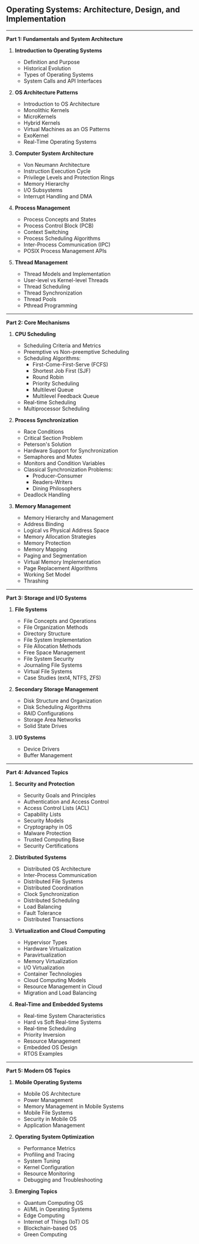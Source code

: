 ## Operating Systems: Architecture, Design, and Implementation
---

**Part 1: Fundamentals and System Architecture**

1. **Introduction to Operating Systems**
    * Definition and Purpose
    * Historical Evolution
    * Types of Operating Systems
    * System Calls and API Interfaces

2. **OS Architecture Patterns**
    * Introduction to OS Architecture
    * Monolithic Kernels
    * MicroKernels
    * Hybrid Kernels
    * Virtual Machines as an OS Patterns
    * ExoKernel
    * Real-Time Operating Systems
4. **Computer System Architecture**
    * Von Neumann Architecture
    * Instruction Execution Cycle
    * Privilege Levels and Protection Rings
    * Memory Hierarchy
    * I/O Subsystems
    * Interrupt Handling and DMA

5. **Process Management**
    * Process Concepts and States
    * Process Control Block (PCB)
    * Context Switching
    * Process Scheduling Algorithms
    * Inter-Process Communication (IPC)
    * POSIX Process Management APIs

6. **Thread Management**
    * Thread Models and Implementation
    * User-level vs Kernel-level Threads
    * Thread Scheduling
    * Thread Synchronization
    * Thread Pools
    * Pthread Programming

---

**Part 2: Core Mechanisms**

1. **CPU Scheduling**
    * Scheduling Criteria and Metrics
    * Preemptive vs Non-preemptive Scheduling
    * Scheduling Algorithms:
        * First-Come-First-Serve (FCFS)
        * Shortest Job First (SJF)
        * Round Robin
        * Priority Scheduling
        * Multilevel Queue
        * Multilevel Feedback Queue
    * Real-time Scheduling
    * Multiprocessor Scheduling

2. **Process Synchronization**
    * Race Conditions
    * Critical Section Problem
    * Peterson's Solution
    * Hardware Support for Synchronization
    * Semaphores and Mutex
    * Monitors and Condition Variables
    * Classical Synchronization Problems:
        * Producer-Consumer
        * Readers-Writers
        * Dining Philosophers
    * Deadlock Handling

3. **Memory Management**
    * Memory Hierarchy and Management
    * Address Binding
    * Logical vs Physical Address Space
    * Memory Allocation Strategies
    * Memory Protection
    * Memory Mapping
    * Paging and Segmentation
    * Virtual Memory Implementation
    * Page Replacement Algorithms
    * Working Set Model
    * Thrashing

---

**Part 3: Storage and I/O Systems**

1. **File Systems**
    * File Concepts and Operations
    * File Organization Methods
    * Directory Structure
    * File System Implementation
    * File Allocation Methods
    * Free Space Management
    * File System Security
    * Journaling File Systems
    * Virtual File Systems
    * Case Studies (ext4, NTFS, ZFS)

2. **Secondary Storage Management**
    * Disk Structure and Organization
    * Disk Scheduling Algorithms
    * RAID Configurations
    * Storage Area Networks
    * Solid State Drives

3. **I/O Systems**
    * Device Drivers
    * Buffer Management

---

**Part 4: Advanced Topics**

1. **Security and Protection**
    * Security Goals and Principles
    * Authentication and Access Control
    * Access Control Lists (ACL)
    * Capability Lists
    * Security Models
    * Cryptography in OS
    * Malware Protection
    * Trusted Computing Base
    * Security Certifications

2. **Distributed Systems**
    * Distributed OS Architecture
    * Inter-Process Communication
    * Distributed File Systems
    * Distributed Coordination
    * Clock Synchronization
    * Distributed Scheduling
    * Load Balancing
    * Fault Tolerance
    * Distributed Transactions

3. **Virtualization and Cloud Computing**
    * Hypervisor Types
    * Hardware Virtualization
    * Paravirtualization
    * Memory Virtualization
    * I/O Virtualization
    * Container Technologies
    * Cloud Computing Models
    * Resource Management in Cloud
    * Migration and Load Balancing

4. **Real-Time and Embedded Systems**
    * Real-time System Characteristics
    * Hard vs Soft Real-time Systems
    * Real-time Scheduling
    * Priority Inversion
    * Resource Management
    * Embedded OS Design
    * RTOS Examples

---

**Part 5: Modern OS Topics**

1. **Mobile Operating Systems**
    * Mobile OS Architecture
    * Power Management
    * Memory Management in Mobile Systems
    * Mobile File Systems
    * Security in Mobile OS
    * Application Management

2. **Operating System Optimization**
    * Performance Metrics
    * Profiling and Tracing
    * System Tuning
    * Kernel Configuration
    * Resource Monitoring
    * Debugging and Troubleshooting

3. **Emerging Topics**
    * Quantum Computing OS
    * AI/ML in Operating Systems
    * Edge Computing
    * Internet of Things (IoT) OS
    * Blockchain-based OS
    * Green Computing
